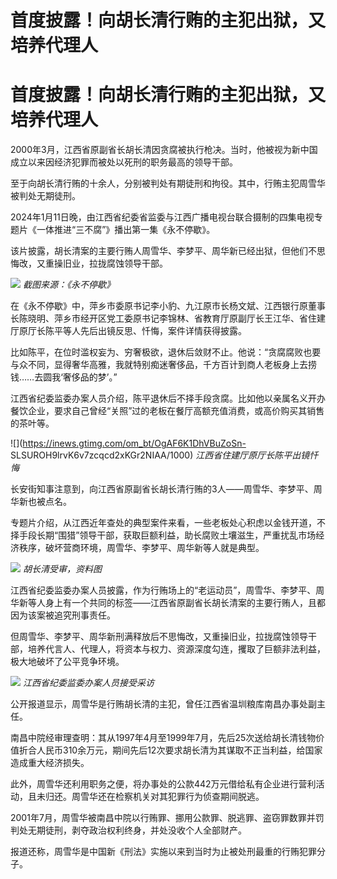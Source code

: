 # 首度披露！向胡长清行贿的主犯出狱，又培养代理人

# 首度披露！向胡长清行贿的主犯出狱，又培养代理人

2000年3月，江西省原副省长胡长清因贪腐被执行枪决。当时，他被视为新中国成立以来因经济犯罪而被处以死刑的职务最高的领导干部。

至于向胡长清行贿的十余人，分别被判处有期徒刑和拘役。其中，行贿主犯周雪华被判处无期徒刑。

2024年1月11日晚，由江西省纪委省监委与江西广播电视台联合摄制的四集电视专题片《一体推进“三不腐”》播出第一集《永不停歇》。

该片披露，胡长清案的主要行贿人周雪华、李梦平、周华新已经出狱，但他们不思悔改，又重操旧业，拉拢腐蚀领导干部。

![](https://inews.gtimg.com/om_bt/OYWXoqu1sCsUcgYIJJskO0wlqLnRclUIILy-2MtI_KVMEAA/1000)
_截图来源：《永不停歇》_

在《永不停歇》中，萍乡市委原书记李小豹、九江原市长杨文斌、江西银行原董事长陈晓明、萍乡市经开区党工委原书记李锦林、省教育厅原副厅长王江华、省住建厅原厅长陈平等人先后出镜反思、忏悔，案件详情获得披露。

比如陈平，在位时滥权妄为、穷奢极欲，退休后敛财不止。他说：“贪腐腐败也要与众不同，显得奢华高雅，我就特别痴迷奢侈品，千方百计到商人老板身上去捞钱……去圆我‘奢侈品的梦’。”

江西省纪委监委办案人员介绍，陈平退休后不择手段贪腐。比如他以亲属名义开办餐饮企业，要求自己曾经“关照”过的老板在餐厅高额充值消费，或高价购买其销售的茶叶等。

![](https://inews.gtimg.com/om_bt/OgAF6K1DhVBuZoSn-
SLSUROH9lrvK6v7zcqcd2xKGr2NIAA/1000) _江西省住建厅原厅长陈平出镜忏悔_

长安街知事注意到，向江西省原副省长胡长清行贿的3人——周雪华、李梦平、周华新也被点名。

专题片介绍，从江西近年查处的典型案件来看，一些老板处心积虑以金钱开道，不择手段长期“围猎”领导干部，获取巨额利益，助长腐败土壤滋生，严重扰乱市场经济秩序，破坏营商环境，周雪华、李梦平、周华新等人就是典型。

![](https://inews.gtimg.com/om_bt/Ou2RuMqQ2mtmuZlQb6rhWTMW9GJyn0Q_jr2hWMMFuoh3cAA/1000)
_胡长清受审，资料图_

江西省纪委监委办案人员披露，作为行贿场上的“老运动员”，周雪华、李梦平、周华新等人身上有一个共同的标签——江西省原副省长胡长清案的主要行贿人，且都因为该案被追究刑事责任。

但周雪华、李梦平、周华新刑满释放后不思悔改，又重操旧业，拉拢腐蚀领导干部，培养代言人、代理人，将资本与权力、资源深度勾连，攫取了巨额非法利益，极大地破坏了公平竞争环境。

![](https://inews.gtimg.com/om_bt/OjeEHOCW8rT5aYnteJVrxfHe60nu1rDPxEF7wMIg7wXIsAA/1000)
_江西省纪委监委办案人员接受采访_

公开报道显示，周雪华是行贿胡长清的主犯，曾任江西省温圳粮库南昌办事处副主任。

南昌中院经审理查明：其从1997年4月至1999年7月，先后25次送给胡长清钱物价值折合人民币310余万元，期间先后12次要求胡长清为其谋取不正当利益，给国家造成重大经济损失。

此外，周雪华还利用职务之便，将办事处的公款442万元借给私有企业进行营利活动，且未归还。周雪华还在检察机关对其犯罪行为侦查期间脱逃。

2001年7月，周雪华被南昌中院以行贿罪、挪用公款罪、脱逃罪、盗窃罪数罪并罚判处无期徒刑，剥夺政治权利终身，并处没收个人全部财产。

报道还称，周雪华是中国新《刑法》实施以来到当时为止被处刑最重的行贿犯罪分子。


